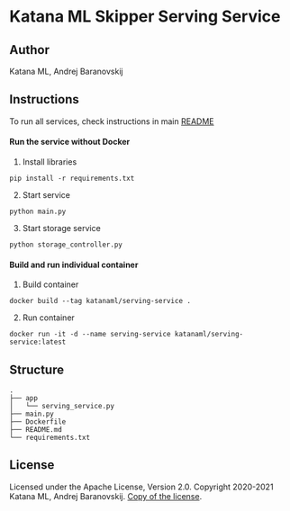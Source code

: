 # Katana ML Skipper Serving Service

## Author

Katana ML, Andrej Baranovskij

## Instructions

To run all services, check instructions in main [README](https://github.com/katanaml/katana-skipper/blob/master/README.md)

#### Run the service without Docker

1. Install libraries

```
pip install -r requirements.txt
```

2. Start service

```
python main.py
```

3. Start storage service

```
python storage_controller.py
```

#### Build and run individual container

1. Build container

```
docker build --tag katanaml/serving-service .
```

2. Run container

```
docker run -it -d --name serving-service katanaml/serving-service:latest
```

## Structure

```
.
├── app 
│   └── serving_service.py
├── main.py
├── Dockerfile
├── README.md
└── requirements.txt
```

## License

Licensed under the Apache License, Version 2.0. Copyright 2020-2021 Katana ML, Andrej Baranovskij. [Copy of the license](https://github.com/katanaml/katana-pipeline/blob/master/LICENSE).

